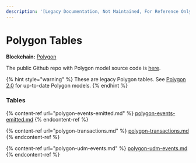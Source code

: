 ```yaml
---
description: '[Legacy Documentation, Not Maintained, For Reference Only]'
---
```


# Polygon Tables

**Blockchain:** [Polygon](https://polygon.technology/)

The public Github repo with Polygon model source code is [here](https://github.com/FlipsideCrypto/sql\_models/tree/main/models/polygon).

{% hint style="warning" %}
These are legacy Polygon tables. See [Polygon 2.0](../polygon-2.0-tables.md) for up-to-date Polygon models.
{% endhint %}

### Tables

{% content-ref url="polygon-events-emitted.md" %}
[polygon-events-emitted.md](polygon-events-emitted.md)
{% endcontent-ref %}

{% content-ref url="polygon-transactions.md" %}
[polygon-transactions.md](polygon-transactions.md)
{% endcontent-ref %}

{% content-ref url="polygon-udm-events.md" %}
[polygon-udm-events.md](polygon-udm-events.md)
{% endcontent-ref %}

